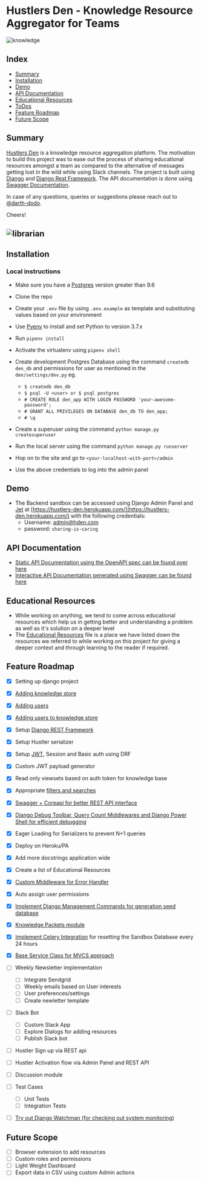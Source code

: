 # Hustlers Den - Knowledge Resource Aggregator for Teams

![knowledge](https://media.giphy.com/media/TI32JwHmWQEi4/giphy.gif)

## Index
- [Summary](#summary)
- [Installation](#installation)
- [Demo](#demo)
- [API Documentation](#api-documentation)
- [Educational Resources](#educational-resources)
- [ToDos](#todos)
- [Feature Roadmap](#feature-roadmap)
- [Future Scope](#future-scope)

## Summary
[Hustlers Den](https://hustlers-den.herokuapp.com/) is a knowledge resource aggregation platform. The motivation to build this project was to ease out the process of sharing educational resources amongst a team as compared to the alternative of messages getting lost in the wild while using Slack channels. The project is built using [Django](https://www.djangoproject.com/) and [Django Rest Framework](https://www.django-rest-framework.org/). The API documentation is done using [Swagger Documentation](https://hustlers-den.herokuapp.com/swagger-docs/).

In case of any questions, queries or suggestions please reach out to [@darth-dodo](https://github.com/darth-dodo).

Cheers!

![librarian](https://media.giphy.com/media/l0HlMEi55YsfXyzMk/source.gif)
--

## Installation
### Local instructions
- Make sure you have a [Postgres](http://postgresguide.com/) version greater than 9.6
- Clone the repo
- Create your `.env` file by using `.env.example` as template and substituting values based on your environment
- Use [Pyenv](https://github.com/pyenv/pyenv) to install and set Python to version 3.7.x
- Run `pipenv install`
- Activate the virtualenv using `pipenv shell`
- Create development Postgres Database using the command `createdb den_db` and permissions for user as mentioned in the `den/settings/dev.py` eg.
    - `$ createdb den_db`
    - `$ psql -U <user> or $ psql postgres`
    - `# CREATE ROLE den_app WITH LOGIN PASSWORD 'your-awesome-password';`
    - `# GRANT ALL PRIVILEGES ON DATABASE den_db TO den_app;`
    - `# \q`


- Create a superuser using the command `python manage.py createsuperuser`
- Run the local server using the command `python manage.py runserver`
- Hop on to the site and go to `<your-localhost-with-port>/admin`
- Use the above credentials to log into the admin panel

## Demo
- The Backend sandbox can be accessed using Django Admin Panel and [Jet](https://github.com/geex-arts/django-jet) at [https://hustlers-den.herokuapp.com/](https://hustlers-den.herokuapp.com/) with the following credentials:
  - Username: admin@hden.com
  - password: `sharing-is-caring`

## API Documentation
- [Static API Documentation using the OpenAPI spec can be found over here](https://hustlers-den.herokuapp.com/docs)
- [Interactive API Documentation generated using Swagger can be found here](https://hustlers-den.herokuapp.com/swagger-docs)

## Educational Resources
- While working on anything, we tend to come across educational resources which help us in getting better and understanding a problem as well as it's solution on a deeper level
- The [Educational Resources](https://github.com/darth-dodo/hustlers-den/blob/master/EducationalResources.md) file is a place we have listed down the resources we referred to while working on this project for giving a deeper context and through learning to the reader if required.


## Feature Roadmap

- [x] Setting up django project
- [x] [Adding knowledge store](https://github.com/darth-dodo/hustlers-den/pull/2)
- [x] [Adding users](https://github.com/darth-dodo/hustlers-den/pull/5)
- [x] [Adding users to knowledge store](https://github.com/darth-dodo/hustlers-den/pull/6)
- [x] Setup [Django REST Framework](http://www.django-rest-framework.org/)
- [x] Setup Hustler serializer
- [x] Setup [JWT](https://github.com/GetBlimp/django-rest-framework-jwt), Session and Basic auth using DRF
- [x] Custom JWT payload generator
- [x] Read only viewsets based on auth token for knowledge base
- [x] Appropriate [filters and searches](https://github.com/carltongibson/django-filter)
- [x] [Swagger + Coreapi for better REST API interface](https://github.com/darth-dodo/hustlers-den/pull/10)
- [x] [Django Debug Toolbar, Query Count Middlewares and Django Power Shell for efficient debugging](https://github.com/darth-dodo/hustlers-den/pull/11)
- [x] Eager Loading for Serializers to prevent N+1 queries
- [x] Deploy on Heroku/PA
- [x] Add more docstrings application wide
- [x] Create a list of Educational Resources
- [x] [Custom Middleware for Error Handler](https://github.com/darth-dodo/hustlers-den/pull/23)
- [x] Auto assign user permissions
- [x] [Implement Django Management Commands for generation seed database](https://github.com/darth-dodo/hustlers-den/pull/24)
- [x] [Knowledge Packets module]((https://github.com/darth-dodo/hustlers-den/pull/25))
- [x] [Implement Celery Integration](https://github.com/darth-dodo/hustlers-den/pull/26) for resetting the Sandbox Database every 24 hours
- [x] [Base Service Class for MVCS approach](https://github.com/darth-dodo/hustlers-den/pull/29)
- [ ] Weekly Newsletter implementation
    - [ ] Integrate Sendgrid
    - [ ] Weekly emails based on User interests
    - [ ] User preferences/settings
    - [ ] Create newletter template
- [ ] Slack Bot
    - [ ] Custom Slack App
    - [ ] Explore Dialogs for adding resources
    - [ ] Publish Slack bot
- [ ] Hustler Sign up via REST api
- [ ] Hustler Activation flow via Admin Panel and REST API
- [ ] Discussion module
- [ ] Test Cases
  - [ ] Unit Tests
  - [ ] Integration Tests
- [ ] [Try out Django Watchman (for checking out system monitoring)](https://github.com/mwarkentin/django-watchman)


## Future Scope
- [ ] Browser extension to add resources
- [ ] Custom roles and permissions
- [ ] Light Weight Dashboard
- [ ] Export data in CSV using custom Admin actions
